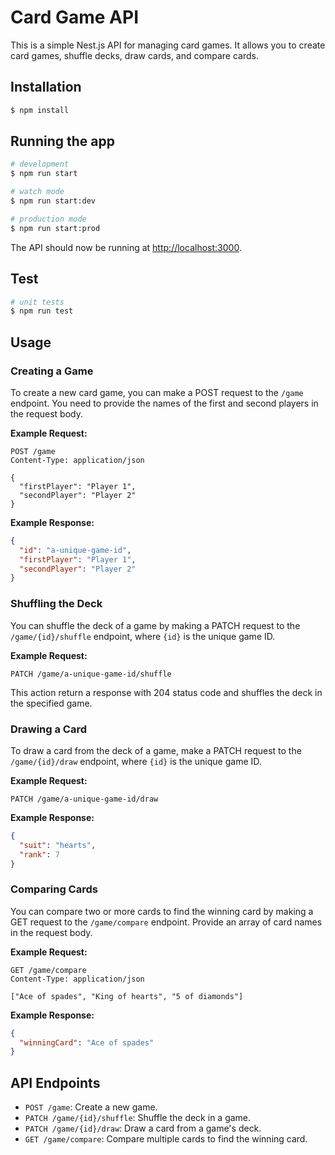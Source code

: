 # Card Game API

This is a simple Nest.js API for managing card games. It allows you to create card games, shuffle decks, draw cards, and compare cards.

## Installation

```bash
$ npm install
```

## Running the app

```bash
# development
$ npm run start

# watch mode
$ npm run start:dev

# production mode
$ npm run start:prod
```

The API should now be running at [http://localhost:3000](http://localhost:3000).

## Test

```bash
# unit tests
$ npm run test
```

## Usage

### Creating a Game

To create a new card game, you can make a POST request to the `/game` endpoint. You need to provide the names of the first and second players in the request body.

**Example Request:**

```http
POST /game
Content-Type: application/json

{
  "firstPlayer": "Player 1",
  "secondPlayer": "Player 2"
}
```

**Example Response:**

```json
{
  "id": "a-unique-game-id",
  "firstPlayer": "Player 1",
  "secondPlayer": "Player 2"
}
```

### Shuffling the Deck

You can shuffle the deck of a game by making a PATCH request to the `/game/{id}/shuffle` endpoint, where `{id}` is the unique game ID.

**Example Request:**

```http
PATCH /game/a-unique-game-id/shuffle
```

This action return a response with 204 status code and shuffles the deck in the specified game.

### Drawing a Card

To draw a card from the deck of a game, make a PATCH request to the `/game/{id}/draw` endpoint, where `{id}` is the unique game ID.

**Example Request:**

```http
PATCH /game/a-unique-game-id/draw
```

**Example Response:**

```json
{
  "suit": "hearts",
  "rank": 7
}
```

### Comparing Cards

You can compare two or more cards to find the winning card by making a GET request to the `/game/compare` endpoint. Provide an array of card names in the request body.

**Example Request:**

```http
GET /game/compare
Content-Type: application/json

["Ace of spades", "King of hearts", "5 of diamonds"]
```

**Example Response:**

```json
{
  "winningCard": "Ace of spades"
}
```

## API Endpoints

- `POST /game`: Create a new game.
- `PATCH /game/{id}/shuffle`: Shuffle the deck in a game.
- `PATCH /game/{id}/draw`: Draw a card from a game's deck.
- `GET /game/compare`: Compare multiple cards to find the winning card.

